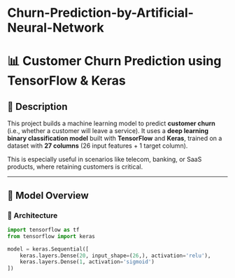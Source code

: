 # Churn-Prediction-by-Artificial-Neural-Network

# 📊 Customer Churn Prediction using TensorFlow & Keras

## 📝 Description

This project builds a machine learning model to predict **customer churn** (i.e., whether a customer will leave a service). It uses a **deep learning binary classification model** built with **TensorFlow** and **Keras**, trained on a dataset with **27 columns** (26 input features + 1 target column).

This is especially useful in scenarios like telecom, banking, or SaaS products, where retaining customers is critical.

---

## 🧠 Model Overview

### 🔨 Architecture

```python
import tensorflow as tf
from tensorflow import keras

model = keras.Sequential([
    keras.layers.Dense(20, input_shape=(26,), activation='relu'),
    keras.layers.Dense(1, activation='sigmoid')
])
